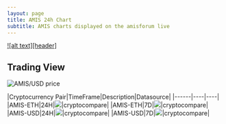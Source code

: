 ```yaml
---
layout: page
title: AMIS 24h Chart
subtitle: AMIS charts displayed on the amisforum live
---
```


[![alt text][header]](https://github.com/amisolution/index)

## Trading View

<img src="https://cryptohistory.org/charts/candlestick/amis-usd/7d/svg" alt="AMIS/USD price">

|Cryptocurrency Pair|TimeFrame|Description|Datasource|
|------|----|----|     
|AMIS-ETH|24H|<img src="https://cryptohistory.org/charts/candlestick/amis-eth/24h/svg?risingColor=FE8534&fallingColor=00BAE9">|cryptocompare|
|AMIS-ETH|7D|<img src="https://cryptohistory.org/charts/candlestick/amis-eth/7d/svg?risingColor=FE8534&fallingColor=00BAE9">|cryptocompare|
|AMIS-USD|24H|<img src="https://cryptohistory.org/charts/candlestick/amis-usd/24h/svg?risingColor=FE8534&fallingColor=00BAE9">|cryptocompare|
|AMIS-USD|7D|<img src="https://cryptohistory.org/charts/candlestick/amis-usd/7d/svg?risingColor=FE8534&fallingColor=00BAE9">|cryptocompare|
